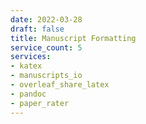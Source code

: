 ```yaml
---
date: 2022-03-28
draft: false
title: Manuscript Formatting
service_count: 5
services:
- katex
- manuscripts_io
- overleaf_share_latex
- pandoc
- paper_rater
---
```



